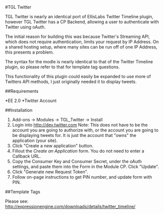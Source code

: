 #TGL Twitter

TGL Twitter is nearly an identical port of EllisLabs Twitter Timeline plugin, however TGL Twitter has a CP Backend, allowing a user to authenticate with Twitter using oAuth.  

The initial reason for building this was because Twitter's Streaming API, which does not require authentication, limits your request by IP Address.  On a shared hosting setup, where many sites can be run off of one IP Address, this presents a problem.

The syntax for the modle is nearly identical to that of the Twitter Timeline plugin, so please refer to that for template tag questions.

This functionality of this plugin could easily be expanded to use more of Twitters API methods, I just originally needed it to display tweets.

##Requirements

*EE 2.0
*Twitter Account

##Installation
1. Add-ons -> Modules -> TGL_Twitter -> Install
2. Login into http://dev.twitter.com Note: This does not have to be the account you are going to authorize with, or the account you are going to be displaying tweets for.  It is just the account that "owns" the application (your site).
3. Click "Create a new application" button.
4. Fillout the <i>Create an Application</i> form.  You do not need to enter a Callback URL.
5. Copy the Consumer Key and Consumer Secret, under the oAuth settings, and paste them into the Form in the Module CP.  Click "Update".
6. Click "Generate new Request Token".
7. Follow on-page instructions to get PIN number, and update form with PIN.

##Template Tags

Please see: http://expressionengine.com/downloads/details/twitter_timeline/

